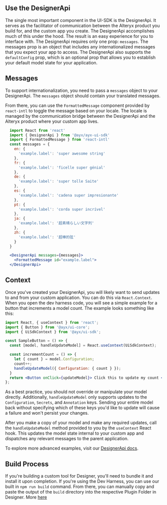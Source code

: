 ## Use the DesignerApi

The single most important component in the UI-SDK is the DesignerApi. It serves as the facilitator of communication between the Alteryx product you build for, and the custom app you create. The DesignerApi accomplishes much of this under the hood. The result is an easy experience for you to interface with. The DesignerApi requires only one prop: `messages`. The messages prop is an object that includes any internationalized messages that you expect your app to access. The DesignerApi also supports the `defaultConfig` prop, which is an optional prop that allows you to establish your default model state for your application.

## Messages

To support internationalization, you need to pass a `messages` object to your DesignerApi. The `messages` object should contain your translated messages.

From there, you can use the `FormattedMessage` component provided by `react-intl` to toggle the message based on your locale. The locale is managed by the communication bridge between the DesignerApi and the Alteryx product where your custom app lives.

``` jsx static
  import React from 'react'
  import { DesignerApi } from '@ayx/ayx-ui-sdk'
  import { FormattedMessage } from 'react-intl'
  const messages = {
    en: {
      'example.label': 'super awesome string'
    },
    fr: {
      'example.label': 'ficelle super génial'
    },
    de: {
      'example.label': 'super tolle Saite'
    },
    es: {
      'example.label': 'cadena super impresionante'
    },
    pt: {
      'example.label': 'corda super incrível'
    },
    ja: {
      'example.label': '超素晴らしい文字列'
    },
    zh: {
      'example.label': '超棒的弦'
    }
  }

  <DesignerApi messages={messages}>
    <FormattedMessage id="example.label">
  </DesignerApi>
```

## Context

Once you've created your DesignerApi, you will likely want to send updates to and from your custom application. You can do this via `React.Context`. When you open the dev harness code, you will see a simple example for a button that increments a model count. The example looks something like this:

```jsx static
import React, { useContext } from 'react';
import { Button } from '@ayx/ui-core';
import { UiSdkContext } from '@ayx/ui-sdk';

const SampleButton = () => {
  const [model, handleUpdateModel] = React.useContext(UiSdkContext);

  const incrementCount = () => {
    let { count } = model.Configuration;
    count++;
    handleUpdateModel({ Configuration: { count } });
  }
  return <Button onClick={updateModel}> Click this to update my count </Button>;
};
```

As a best practice, you should not override or manipulate your model directly. Additionally, `handleUpdateModel` only supports updates to the `Configuration`, `Secrets`, and `Annotation` keys. Sending your entire model back without specifying which of these keys you'd like to update will cause a failure and won't persist your changes.

After you make a copy of your model and make any required updates, call the `handleUpdateModel` method provided to you by the `useContext` React hook. This updates the model state internal to your custom app and dispatches any relevant messages to the parent application.

To explore more advanced examples, visit our [DesignerApi docs](#/UI-SDK%20Components/DesignerApi).

## Build Process

If you're building a custom tool for Designer, you'll need to bundle it and install it upon completion. If you're using the Dev Harness, you can use our built in `npm run build` command. From there, you can manually copy and paste the output of the `build` directory into the respective Plugin Folder in Designer. More [here](https://help.alteryx.com/current/developer-help/quick-start-custom-tools)